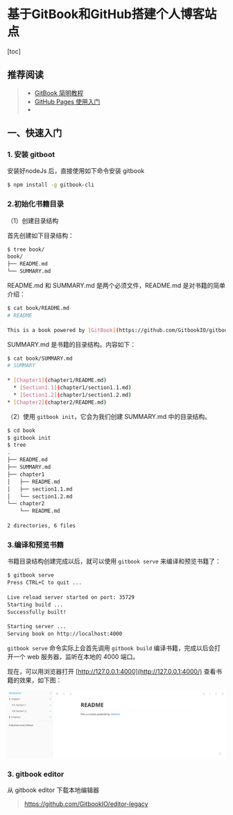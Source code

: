 # 基于GitBook和GitHub搭建个人博客站点

[toc]







## 推荐阅读

> - [GitBook 简明教程](https://www.chengweiyang.cn/gitbook/index.html)
> - [GitHub Pages 使用入门](https://docs.github.com/cn/pages/getting-started-with-github-pages)
> - 



## 一、快速入门

### 1. 安装 gitboot

安装好nodeJs 后，直接使用如下命令安装 gitbook

```bash
$ npm install -g gitbook-cli
```



### 2.初始化书籍目录

（1）创建目录结构

首先创建如下目录结构：

```bash
$ tree book/
book/
├── README.md
└── SUMMARY.md
```



README.md 和 SUMMARY.md 是两个必须文件，README.md 是对书籍的简单介绍：

```bash
$ cat book/README.md 
# README

This is a book powered by [GitBook](https://github.com/GitbookIO/gitbook).
```

SUMMARY.md 是书籍的目录结构。内容如下：

```bash
$ cat book/SUMMARY.md 
# SUMMARY

* [Chapter1](chapter1/README.md)
  * [Section1.1](chapter1/section1.1.md)
  * [Section1.2](chapter1/section1.2.md)
* [Chapter2](chapter2/README.md)
```



（2）使用 `gitbook init`，它会为我们创建 SUMMARY.md 中的目录结构。

```bash
$ cd book
$ gitbook init
$ tree
.
├── README.md
├── SUMMARY.md
├── chapter1
│   ├── README.md
│   ├── section1.1.md
│   └── section1.2.md
└── chapter2
    └── README.md

2 directories, 6 files
```



### 3.编译和预览书籍

书籍目录结构创建完成以后，就可以使用 `gitbook serve` 来编译和预览书籍了：

```bash
$ gitbook serve
Press CTRL+C to quit ...

Live reload server started on port: 35729
Starting build ...
Successfully built!

Starting server ...
Serving book on http://localhost:4000
```

`gitbook serve` 命令实际上会首先调用 `gitbook build` 编译书籍，完成以后会打开一个 web 服务器，监听在本地的 4000 端口。

现在，可以用浏览器打开 [http://127.0.0.1:4000](http://127.0.0.1:4000/) 查看书籍的效果，如下图：

![gitbook](images/gitbook-sample.png)



### 3. gitbook editor

从 gitbook editor 下载本地编辑器

> https://github.com/GitbookIO/editor-legacy



